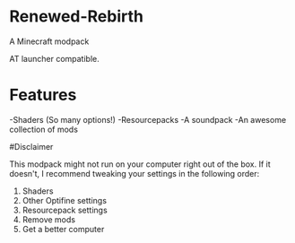 # Renewed-Rebirth
A Minecraft modpack

AT launcher compatible.

# Features

-Shaders (So many options!)
-Resourcepacks
-A soundpack
-An awesome collection of mods

#Disclaimer

This modpack might not run on your computer right out of the box. If it doesn't, I recommend tweaking your settings in the following order:

1. Shaders
2. Other Optifine settings
3. Resourcepack settings
4. Remove mods
5. Get a better computer
